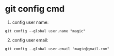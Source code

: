 git config cmd
=======

1. config user name:
```shell
git config --global user.name "magic"
```
2. config user email:
```shell
git config --global user.email "magic@gmail.com"
```

